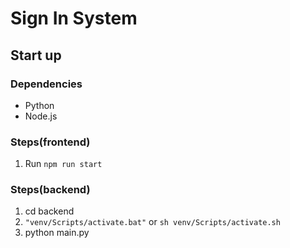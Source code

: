 # Sign In System
## Start up
### Dependencies
- Python
- Node.js
### Steps(frontend)
1. Run `npm run start`
### Steps(backend)
1. cd backend
2. `"venv/Scripts/activate.bat"` or `sh venv/Scripts/activate.sh`
3. python main.py
